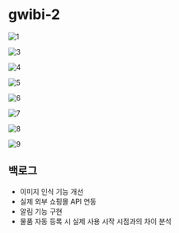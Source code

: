 # gwibi-2

![1](https://github.com/hongkikii/gwibi-2/assets/110226866/5d4cb8c0-151f-4c29-8a96-546c2b685785)

![3](https://github.com/hongkikii/gwibi-2/assets/110226866/cdc1dc12-9388-41b3-a838-f7403cea79e3)

![4](https://github.com/hongkikii/gwibi-2/assets/110226866/44bbb61a-4883-4b8d-a5dc-ad041a66d389)

![5](https://github.com/hongkikii/gwibi-2/assets/110226866/7595eda9-f53b-40f2-a60b-621eec372674)

![6](https://github.com/hongkikii/gwibi-2/assets/110226866/3c89e8b4-923d-42f7-98cc-6cb1e7d6beb9)

![7](https://github.com/hongkikii/gwibi-2/assets/110226866/e2fe88c4-188b-4d33-805d-bd509a579da9)

![8](https://github.com/hongkikii/gwibi-2/assets/110226866/07dd0041-47a3-4b18-bdcb-f3b17c840b97)

![9](https://github.com/hongkikii/gwibi-2/assets/110226866/1c21af23-0c47-4205-a4ca-d25515592a0f)

## 백로그
- 이미지 인식 기능 개선
- 실제 외부 쇼핑몰 API 연동
- 알림 기능 구현
- 물품 자동 등록 시 실제 사용 시작 시점과의 차이 분석
